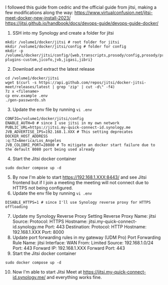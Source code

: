 I followed this guide from cedric and the official guide from jitsi, making a few modifications along the way: 
https://www.virtualconfusion.net/jitsi-meet-docker-new-install-2023/
https://jitsi.github.io/handbook/docs/devops-guide/devops-guide-docker/

1. SSH into my Synology and create a folder for jitsi
```
mkdir /volume1/docker/jitsi # root folder for jitsi
mkdir /volume1/docker/jitsi/config # folder for config
mkdir -p /volume1/docker/jitsi/config/{web,transcripts,prosody/config,prosody/prosody-plugins-custom,jicofo,jvb,jigasi,jibri}
```
2. Download and extract the latest release
```
cd /volume1/docker/jitsi
wget $(curl -s https://api.github.com/repos/jitsi/docker-jitsi-meet/releases/latest | grep 'zip' | cut -d\" -f4)
7z x <filename>
cp env.example .env
./gen-passwords.sh
```
3. Update the env file by running `vi .env`
```
CONFIG=/volume1/docker/jitsi/config
ENABLE_AUTH=0 # since I use jitsi in my own network
PUBLIC_URL=https://jitsi.my-quick-connect-id.synology.me
JVB_ADVERTISE_IPS=192.168.1.XXX # This setting deprecates DOCKER_HOST_ADDRESS
:q:TZ=America/Los_Angeles
JVB_COLIBRI_PORT=28080 # To mitigate an docker start failure due to the default 8080 port being used already
```

4. Start the Jitsi docker container
```
sudo docker compose up -d
```
5. By now I'm able to start https://192.168.1.XXX:8443/ and see Jitsi frontend but if I join a meeting the meeting will not connect due to HTTPS not being configured.
6. Update the env file by running `vi .env`
```
DISABLE_HTTPS=1 # since I'll use Synology reverse proxy for HTTPS offloading
```
7. Update my Synology Reverse Proxy Setting
Reverse Proxy Name: jitsi
Source:
  Protocol: HTTPS
  Hostname: jitsi.my-quick-connect-id.synology.me
  Port: 443
Destination:
  Protocol: HTTP
  Hostname: 192.168.1.XXX
  Port: 8000
8. Update port forwarding rules in my gateway (UDM Pro)
Port Forwarding Rule Name: jitsi
Interface: WAN
From: Limited
Source: 192.168.1.0/24
Port: 443
Forward IP: 192.168.1.XXX
Forward Port: 443
9. Start the Jitsi docker container
```
sudo docker compose up -d
```
10. Now I'm able to start Jitsi Meet at https://jitsi.my-quick-connect-id.synology.me/ and everything works fine.
